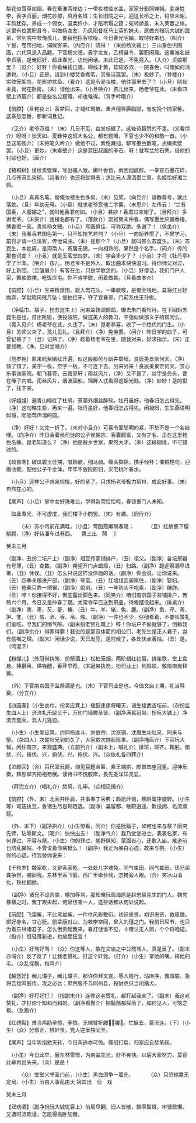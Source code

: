 <!-- { "loadSidebar": true } -->
 梨花似雪草如烟，春在秦淮两岸边；一带妆楼临水盖，家家分影照婵娟。妾身姓李，表字贞丽，烟花妙部，风月名班；生长旧院之中，迎送长桥之上，铅华未谢，丰韵犹存。养成一个假女，温柔纤小，才陪玳瑁之筵；宛转娇羞，未入芙蓉之帐。这里有位罢职县令，叫做杨龙友，乃凤阳督抚马士英的妹夫，原做光禄阮大铖的盟弟，常到院中夸俺孩儿，要替他招客梳栊。今日春光明媚，敢待好来也。（叫介）ㄚ鬟，卷帘扫地，伺候客来。（内应介）晓得！（末扮杨文骢上）三山景色供图画，六代风流入品题。下官杨文骢，表字龙友，乙榜县令，罢职闲居。这秦淮名妓李贞丽，是俺旧好，趁此春光，访他闲话。来此已是，不免竟入。（入介）贞娘那里？（见介）好呀！你看梅钱已落，柳线才黄，软软浓浓，一院春色，叫俺如何消遣也。（小旦）正是。请到小楼焚香煮茗，赏鉴诗篇罢。（末）极妙了。（登楼介）帘纹笼架鸟，花影护盆鱼。（看介）这是令爱妆楼，他往那里去了？（小旦）晓妆未竟，尚在卧房。（末）请他出来。（小旦唤介）孩儿出来，杨老爷在此。（末看四壁上诗篇介）都是些名公题赠，却也难得。（背手吟哦介）

【前腔】（旦艳妆上）香梦回，才褪红鸳被。重点檀唇臙脂腻，匆匆挽个抛家髻。这春愁怎替，那新词且记。

　（见介）老爷万福！（末）几日不见，益发标緻了。这些诗篇赞的不差。（又看惊介）呀呀！张天如、夏彝仲这班大名公，都有题赠，下官也少不的和韵一首。（小旦送笔砚介）（末把笔久吟介）做他不过，索性藏拙，聊写墨兰数笔，点缀素壁罢。（小旦）更妙。（末看壁介）这是蓝田叔画的拳石。呀！就写兰於石旁，借他的衬贴也好。（画介）

【梧桐树】绫纹素壁辉，写出骚人致。嫩叶香苞，雨困烟痕醉。一拳宣石墨花碎，几点苍苔乱染砌。（远看介）也还将就得去；怎比元人潇洒墨兰意，名姬恰好湘兰佩。

　（小旦）真真名笔，替俺妆楼生色多矣。（末）见笑。（向旦介）请教尊号，就此落款。（旦）年幼无号。（小旦）就求老爷赏他二字罢。（末思介）左传云： “兰有国香，人服媚之”，就叫他香君何如。（小旦）甚妙！香君过来谢了。（旦拜介）多谢老爷。（末笑介）连楼名都有了。（落款介）崇祯癸未仲春，偶写墨兰於媚香楼，博香君一笑。贵筑杨文骢。（小旦）写画俱佳，可称双绝。多谢了！（俱坐介）（末）我看香君国色第一，只不知技艺若何？（小旦）一向娇养惯了，不曾学习。前日才请一位清客，传他词曲。（末）是那个？（小旦）就叫甚么苏崑生。（末）苏崑生，本姓周，是河南人，寄居无锡。一向相熟的，果然是个名手。（问介）传的那套词曲？（小旦）就是玉茗堂四梦。（末）学会多少了？（小旦）才将《牡丹亭》学了半本。（唤介）孩儿，杨老爷不是外人，取出曲本快快温习。待你师父对过，好上新腔。（旦皱眉介）有客在坐，只是学歌怎的。（小旦）好傻话，我们门户人家，舞袖歌裙，吃饭庄屯。你不肯学歌，闲着做甚。（旦看曲本介）

【前腔】（小旦）生来粉黛围，跳入莺花队，一串歌喉，是俺金钱地。莫将红豆轻抛弃，学就晓风残月坠；缓拍红牙，夺了宜春翠，门前系住王孙辔。

　（净扁巾、褶子，扮苏崑生上）闲来翠馆调鹦鹉，懒去朱门看牡丹。在下固始苏崑生是也，自出阮衙，便投妓院，做这美人的教习，不强似做那义子的帮闲么。（竟入见介）杨老爷在此，久违了。（末）崑老恭喜，收了一个绝代的门生。（小旦）苏师父来了，孩儿见礼。（旦拜介）（净）免劳罢。（问介）昨日学的曲子，可曾记熟了？（旦）记熟了。（净）趁着杨老爷在坐，随我对来，好求指示。（末）正要领教。（净、旦对坐唱介）

〔皂罗袍〕原来奼紫嫣红开遍，似这般都付与断井颓垣。良辰美景奈何天，（净）错了错了，美字一板，奈字一板，不可连下去。另来另来！良辰美景奈何天，赏心乐事谁家院。朝飞暮卷，云霞翠轩；雨丝风片，（净）又不是了，丝字是务头，要在嗓子内唱。雨丝风片，烟波画船，锦屏人忒看得这韶光贱。（净）妙妙！是的狠了，往下来。

〔好姐姐〕遍青山啼红了杜鹃，荼縻外烟丝醉软。牡丹虽好，他春归怎占得先。（净）这句略生些，再来一遍。牡丹虽好，他春归怎占得先。闲凝盼，生生燕语明如翦，呖呖莺声溜的圆。

　（净）好好！又完一折了。（末对小旦介）可喜令爱聪明的紧，不愁不是一个名妓哩。（向净介）昨日会着侯司徒的公子侯朝宗，客囊颇富，又有才名，正在这里物色名姝。崑老知道么？（净）他是敝乡世家，果然大才。（末）这段姻缘，不可错过的。

【琐窗寒】破瓜碧玉佳期，唱娇歌，细马骑。缠头掷锦，携手倾杯；催粧艳句，迎婚油壁。配他公子千金体，年年不放阮郎归，买宅桃叶春水。

　（小旦）这样公子肯来梳栊，好的紧了。只求杨老爷极力帮衬，成此好事。（末）自然在心的。

【尾声】（小旦）掌中女好珠难比，学得新莺恰恰啼，春锁重门人未知。

　如此春光，不可虚度，我们楼下小酌罢。（末）有趣。（同行介）

　　　（末）苏小帘前花满畦，（小旦）莺酣燕嬾隔春隄；
　　　（旦）红绡裹下樱桃颗，（净）好待潘车过巷西。
　第三出　鬨　丁

癸未三月

（副净、丑扮二坛户上）（副净）俎豆传家铺排户，（丑）祖父。（副净）各坛祭器有号簿，（丑）查数。（副净）朔望开门点蜡炬，（丑）扫路。（副净）跪迎祭酒早进署，（丑）休误。（丑）怎么只说这样没体面的话。（副净）你会说，让你说来。（丑）四季关粮进户部，（副净）夸富。（丑）红墙绿瓦阖家住，（副净）娶妇。（丑）乾柴只靠一把锯，（副净）偷树。（丑）一年到头不吃素，（副净）醃胙。（丑）啐！你接得不好，倒底露出脚色来。（同笑介）咱们南京国子监铺排户，苦熬六个月，今日又是仲春丁期。太常寺早已送到祭品，待俺摆设起来。（排桌介）（副净）栗、枣、芡、菱、榛、（丑）牛、羊、猪、兔、鹿。（副净）鱼、芹、菁、笋、韭。（丑）盐、酒、香、帛、烛。（副净）一件也不少，仔细看着，不要叫赞礼们偷吃，寻我们的悔气呀。（副末扮老赞礼暗上）啐！你坛户不偷就够了，倒赖我们。（副净拱介）得罪得罪！我说的是那没体面的相公们，老先生是正人君子，岂有偷嘴之理。（副末）闲话少说，天已发亮，是时候了，各处快点香烛。（丑）是。（同混下）

【粉蝶儿】（外冠带执笏，扮祭酒上）松柏笼烟，两阶蜡红初翦。排笙歌，堂上宫悬。捧爵帛，供牲醴，香芹早荐。（末冠带执笏，扮司业上）列班联，敬陪南雍释奠。

　（外）下官南京国子监祭酒是也。（末）下官司业是也。今值文庙丁期，礼当释奠。（分立介）

【四园春】（小生衣巾，扮吴应箕上）楹鼓逢逢将曙天，诸生接武杏坛前。（杂扮监生四人上）济济礼乐绕三千，万仞门墙瞻圣贤。（副净满髯冠带，扮阮大铖上）净洗含羞面，混入几筵边。

　（小生）小生吴应箕，约同杨维斗、刘伯宗、沈崑铜、沈眉生众社兄，同来与祭。（杂四人）次尾社兄到的久了，大家依次排起班来。（副净掩面介）下官阮大铖，闲住南京，来观盛典。（立前列介）（副末上，唱礼介）排班，班齐。鞠躬，俯伏、兴，俯伏、兴，俯伏、兴，俯伏、兴。（众依礼各四拜介）

【泣颜回】（合）百尺翠云巅，仰见宸题金匾，素王端拱，颜曾四座冠冕。迎神乐奏，拜彤墀齐把袍笏展。读诗书不愧胶庠，畏先圣洋洋灵显。

　（拜完立介）（唱礼介）焚帛，礼毕。（众相见揖介）

【前腔】（外、末）北面并臣肩，共事春丁荣典；趋跄环佩，鵷班鹭序旋转。（小生等）司笾执豆，鲁诸生尽是瑚琏选。（副净）喜留都、散职逍遥，歎投闲、名流谪贬。

　（外、末下）（副净拱介）（小生惊看，问介）你是阮鬍子，如何也来与祭？唐突先师，玷辱斯文。（喝介）快快出去！（副净气介）我乃堂堂进士，表表名家，有何罪过，不容与祭。（小生）你的罪过，朝野俱知，蒙面丧心，还敢入庙。难道前日防乱揭帖，不曾说着你病根么！（副净）我正为暴白心迹，故来与祭。（小生）你的心迹，待我替你说来：

【千秋岁】魏家乾，又是客家乾，一处处儿字难免。同气崔田，同气崔田，热兄弟粪争尝，痈同吮。东林里丢飞箭，西厂里牵长线，怎掩旁人眼。（合）笑冰山消化，铁柱翻掀。

　（副净）诸兄不谅苦衷，横加辱骂，那知俺阮圆海原是赵忠毅先生的门人。魏党暴横之时，我丁艰未起，何曾伤害一人，这些话都从何处说起。

【前腔】飞霜冤，不比黑盆冤，一件件风影敷衍。初识忠贤，初识忠贤，救周魏，把好身名，甘心贬。前辈康对山，为救李空同，曾入刘瑾之门。我前日屈节，也只为着东林诸君子，怎么倒责起我来。春灯谜谁不见，十错认无人辩，个个将咱谴。（指介）恨轻薄新进，也放屁狂言！

　（小生）好骂好骂！（众）你这等人，敢在文庙之中公然骂人，真是反了。（副末亦喊介）反了反了！让我老赞礼，打这个奸党。（打介）（小生）掌他的嘴，撏他的毛。（众乱採鬚，指骂介）

【越恁好】阉儿璫子，阉儿璫子，那许你拜文宣。辱人贱行，玷庠序，愧班联。急将吾党鸣鼓传，攻之必远；屏荒服不与同州县，投豺虎只当闲猪犬。

　（副净）好打好打！（指副末介）连你这老赞礼，都打起我来了。（副末）我这老赞礼，才打你个知和而和的。（副净看鬚介）把鬍鬚都採落了，如何见人，可恼之极。（急跑介）

【红绣鞋】难当鸡肋拳揎，拳揎。无端臂折腰，腰。忙躲去，莫流连。（下）（小生）（众）分邪正，辨奸贤，党人逆案铁同坚。

【尾声】当年势焰掀天转，今日奔逃亦可怜。儒冠打扁，归家应自焚笔砚。

　（小生）今日此举，替东林雪愤，为南监生光，好不爽快。以后大家努力，莫容此辈再出头来。（众）是是！

　　　（众）堂堂义举圣门前，（小生）黑白须争一着先，
　　　（众）只恐输赢无定局，（小生）治由人事乱由天
第四出　侦　戏

癸未三月

【双劝酒】（副净扮阮大铖忧容上）前局尽翻，旧人皆散，飘零鬓斑，牢骚歌懒。又遭时流欺谩，怎能得高卧加餐。


